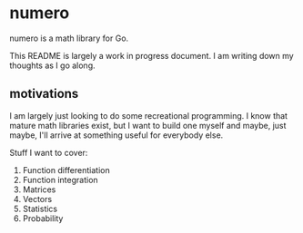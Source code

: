 # numero

numero is a math library for Go. 

This README is largely a work in progress document. I am writing down my thoughts as I go along.

## motivations

I am largely just looking to do some recreational programming. I know that mature math libraries exist, but I want to build one myself and maybe, just maybe, I'll arrive at something useful for everybody else.

Stuff I want to cover:
1. Function differentiation
2. Function integration
3. Matrices
4. Vectors
5. Statistics
6. Probability
